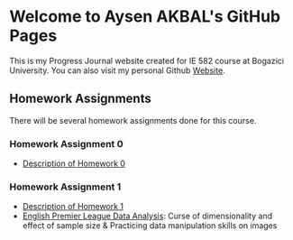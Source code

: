 # Welcome to Aysen AKBAL's GitHub Pages
This is my Progress Journal website created for IE 582 course at Bogazici University. You can also visit my personal Github [Website](https://github.com/AysenAkbal).

## Homework Assignments
There will be several homework assignments done for this course.

### Homework Assignment 0
* [Description of Homework 0](files/IE582_Fall21_Homework_0.pdf)

### Homework Assignment 1
* [Description of Homework 1](files/HW-1/IE582_Fall21_Homework_1.pdf)
* [English Premier League Data Analysis](https://github.com/BU-IE-582/fall21-AysenAkbal/blob/main/files/HW-1/HW1.html): Curse of dimensionality and effect of sample size & Practicing data manipulation skills on images